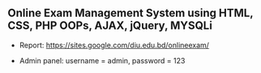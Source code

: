 ## Online Exam Management System using HTML, CSS, PHP OOPs, AJAX, jQuery, MYSQLi

- Report: https://sites.google.com/diu.edu.bd/onlineexam/

- Admin panel:
username = admin,
password = 123
